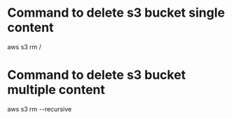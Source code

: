# Command to delete s3 bucket single content
aws s3 rm <bucket-name>/<filename>
# Command to delete s3 bucket multiple content
aws s3 rm <bucket-name> --recursive